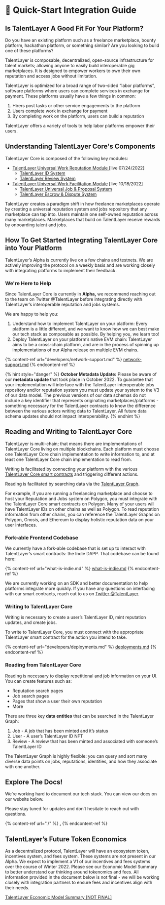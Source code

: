 # 🌿 Quick-Start Integration Guide

## Is TalentLayer A Good Fit For Your Platform?

Do you have an existing platform such as a freelance marketplace, bounty platform, hackathon platform, or something similar? Are you looking to build one of these platforms?

TalentLayer is composable, decentralized, open-source infrastructure for talent markets; allowing anyone to easily build interoperable gig marketplaces. It is designed to empower workers to own their own reputation and access jobs without limitation.

TalentLayer is optimized for a broad range of two-sided “labor platforms”, software platforms where users can complete services in exchange for payment. These platforms usually have a few things in common:

1. Hirers post tasks or other service engagements to the platform
2. Users complete work in exchange for payment
3. By completing work on the platform, users can build a reputation

TalentLayer offers a variety of tools to help labor platforms empower their users.

## Understanding TalentLayer Core's Components

TalentLayer Core is composed of the following key modules:

* [TalentLayer Universal Work Reputation Module ](broken-reference)\[live 07/24/2022]
  * [TalentLayer ID System](work-reputation-module/what-is-talentlayer-id.md)
  * [TalentLayer Review System](work-reputation-module/reviews-and-reputation.md)
* [TalentLayer Universal Work Facilitation Module](broken-reference) \[live 10/18/2022]
  * [TalentLayer Universal Job & Proposal System](work-facilitation-module/jobs-and-proposals.md)
  * [TalentLayer Escrow & Dispute System](work-facilitation-module/escrow-and-dispute-system.md)

TalentLayer creates a paradigm shift in how freelance marketplaces operate by creating a universal reputation system and jobs repository that any marketplace can tap into. Users maintain one self-owned reputation across many marketplaces. Marketplaces that build on TalentLayer receive rewards by onboarding talent and jobs.

## How To Get Started Integrating TalentLayer Core into Your Platform

TalentLayer’s Alpha is currently live on a few chains and testnets. We are actively improving the protocol on a weekly basis and are working closely with integrating platforms to implement their feedback.&#x20;

### We're Here to Help

Since TalentLayer Core is currently in **Alpha,** we recommend reaching out to the team on Twitter @TalentLayer before integrating directly with TalentLayer’s interoperable reputation and jobs systems.

We are happy to help you:

1. Understand how to implement TalentLayer on your platform: Every platform is a little different, and we want to know how we can best make our tech stack as composable as possible. By helping you, we learn too!
2. Deploy TalentLayer on your platform’s native EVM chain: TalentLayer aims to be a cross-chain platform, and are in the process of spinning up implementations of our Alpha release on multiple EVM chains.

{% content-ref url="developers/network-support.md" %}
[network-support.md](developers/network-support.md)
{% endcontent-ref %}

{% hint style="danger" %}
**October Metadata Update:** Please be aware of our **metadata update** that took place in October 2022. To guarantee that your implementation will interface with the TalentLayer interoperable jobs repository and/or reputation system you must update your system to the V3 of our data model. The previous versions of our data schemas do not include a key identifier that represents originating marketplaces/platforms - something necessary for the TalentLayer contracts to know the difference between the various actors writing data to TalentLayer. All future data schema updates should not impact interoperability.
{% endhint %}

## Reading and Writing to TalentLayer Core

TalentLayer is multi-chain; that means there are implementations of TalentLayer Core living on multiple blockchains. Each platform must choose one TalentLayer Core chain implementation to write information to, and at least one TalentLayer Core chain implementation to read from.

Writing is facilitated by connecting your platform with the various [TalentLayer Core smart contracts](developers/smart-contracts/) and triggering different actions.

Reading is facilitated by searching data via the [TalentLayer Graph](developers/graph-schema.md).

For example, if you are running a freelancing marketplace and choose to host your Reputation and Jobs system on Polygon, you must integrate with the TalentLayer Core smart contracts on Polygon. Many of your users will have TalentLayer IDs on other chains as well as Polygon. To read reputation information from other chains, you can reference the TalentLayer Graphs on Polygon, Gnosis, and Ethereum to display holistic reputation data on your user interfaces.

### Fork-able Frontend Codebase

We currently have a fork-able codebase that is set up to interact with TalentLayer’s smart contracts: the Indie DAPP. That codebase can be found here:

{% content-ref url="what-is-indie.md" %}
[what-is-indie.md](what-is-indie.md)
{% endcontent-ref %}

We are currently working on an SDK and better documentation to help platforms integrate more quickly. If you have any questions on interfacing with our smart contracts, reach out to us on [Twitter @TalentLayer](https://twitter.com/TalentLayer).

### Writing to TalentLayer Core

Writing is necessary to create a user’s TalentLayer ID, mint reputation updates, and create jobs.

To write to TalentLayer Core, you must connect with the appropriate TalentLayer smart contract for the action you intend to take.

{% content-ref url="developers/deployments.md" %}
[deployments.md](developers/deployments.md)
{% endcontent-ref %}

### Reading from TalentLayer Core

Reading is necessary to display repetitional and job information on your UI. You can create features such as:

* Reputation search pages
* Job search pages
* Pages that show a user their own reputation
* More

There are three key **data entities** that can be searched in the TalentLayer Graph:

1. Job - A job that has been minted and it’s status
2. User - A user’s TalentLayer ID NFT
3. Review - A review that has been minted and associated with someone’s TalentLayer ID

The TalentLayer Graph is highly flexible: you can query and sort many diverse data points on jobs, reputations, identities, and how they associate with one another.

## Explore The Docs!

We’re working hard to document our tech stack. You can view our docs on our website below.

Please stay tuned for updates and don’t hesitate to reach out with questions.

{% content-ref url="./" %}
[.](./)
{% endcontent-ref %}

## TalentLayer’s Future Token Economics

As a decentralized protocol, TalentLayer will have an ecosystem token, incentives system, and fees system. These systems are not present in our Alpha. We expect to implement a V1 of our incentives and fees systems over the course of Winter 2022. Please see our Economic Model Summary to better understand our thinking around tokenomics and fees. All information provided in the document below is not final - we will be working closely with integration partners to ensure fees and incentives align with their needs.&#x20;

[TalentLayer Economic Model Summary \[NOT FINAL\]](https://www.notion.so/TalentLayer-Economic-Model-Summary-NOT-FINAL-fd99e6e616ca4f3c8dad191ab14aafe3)
